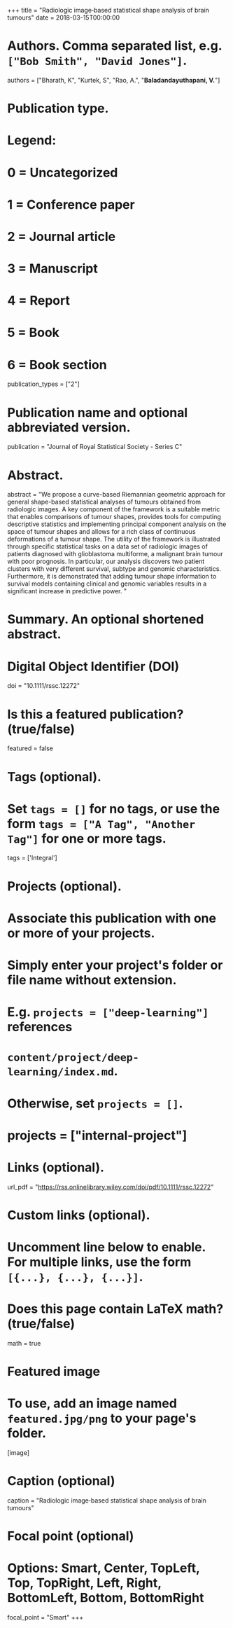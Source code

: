 +++
title = "Radiologic image‐based statistical shape analysis of brain tumours"
date = 2018-03-15T00:00:00

# Authors. Comma separated list, e.g. `["Bob Smith", "David Jones"]`.
authors = ["Bharath, K", "Kurtek, S", "Rao, A.", "**Baladandayuthapani, V.**"]

# Publication type.
# Legend:
# 0 = Uncategorized
# 1 = Conference paper
# 2 = Journal article
# 3 = Manuscript
# 4 = Report
# 5 = Book
# 6 = Book section
publication_types = ["2"]

# Publication name and optional abbreviated version.
publication = "Journal of Royal Statistical Society - Series C"

# Abstract.
abstract = "We propose a curve-based Riemannian geometric approach for general shape-based statistical analyses of tumours obtained from radiologic images. A key component of the framework is a suitable metric that enables comparisons of tumour shapes, provides tools for computing descriptive statistics and implementing principal component analysis on the space of tumour shapes and allows for a rich class of continuous deformations of a tumour shape. The utility of the framework is illustrated through specific statistical tasks on a data set of radiologic images of patients diagnosed with glioblastoma multiforme, a malignant brain tumour with poor prognosis. In particular, our analysis discovers two patient clusters with very different survival, subtype and genomic characteristics. Furthermore, it is demonstrated that adding tumour shape information to survival models containing clinical and genomic variables results in a significant increase in predictive power. "

# Summary. An optional shortened abstract.

# Digital Object Identifier (DOI)
doi = "10.1111/rssc.12272"

# Is this a featured publication? (true/false)
featured = false

# Tags (optional).
#   Set `tags = []` for no tags, or use the form `tags = ["A Tag", "Another Tag"]` for one or more tags.
tags = ['Integral']

# Projects (optional).
#   Associate this publication with one or more of your projects.
#   Simply enter your project's folder or file name without extension.
#   E.g. `projects = ["deep-learning"]` references 
#   `content/project/deep-learning/index.md`.
#   Otherwise, set `projects = []`.
# projects = ["internal-project"]

# Links (optional).
 url_pdf = "https://rss.onlinelibrary.wiley.com/doi/pdf/10.1111/rssc.12272"




# Custom links (optional).
#   Uncomment line below to enable. For multiple links, use the form `[{...}, {...}, {...}]`.

# Does this page contain LaTeX math? (true/false)
math = true

# Featured image
# To use, add an image named `featured.jpg/png` to your page's folder. 
[image]
  # Caption (optional)
  caption = "Radiologic image‐based statistical shape analysis of brain tumours"

  # Focal point (optional)
  # Options: Smart, Center, TopLeft, Top, TopRight, Left, Right, BottomLeft, Bottom, BottomRight
  focal_point = "Smart"
+++

